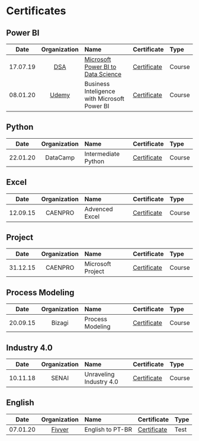 # Certificates

## Power BI

|    Date   | Organization      | Name                        |Certificate|Type|
|:---------:|:-----------------:|:----------------------------|:-------|:-------|
| 17.07.19  | [DSA](https://www.datascienceacademy.com.br/)       | [Microsoft Power BI to Data Science](https://www.datascienceacademy.com.br/course?courseid=microsoft-power-bi-para-data-science) |[Certificate](https://i.imgur.com/G17WfVh.png)| Course|
| 08.01.20  | [Udemy](https://www.udemy.com/)       | Business Inteligence with Microsoft Power BI |[Certificate](https://i.imgur.com/l9PTwCs.png)| Course|


## Python

|    Date   | Organization      | Name                        |Certificate|Type|
|:---------:|:-----------------:|:----------------------------|:-------|:-------|
| 22.01.20  | DataCamp       | Intermediate Python |[Certificate](https://camo.githubusercontent.com/4b6683873c1117decaa092125370bc229dd30bed/68747470733a2f2f692e696d6775722e636f6d2f374f6d684764312e706e67)| Course|

## Excel

|    Date   | Organization      | Name                        |Certificate|Type|
|:---------:|:-----------------:|:----------------------------|:-------|:-------|
| 12.09.15  | CAENPRO       | Advenced Excel |[Certificate](https://i.imgur.com/P0g6Occ.png)| Course|



## Project

|    Date   | Organization      | Name                        |Certificate|Type|
|:---------:|:-----------------:|:----------------------------|:-------|:-------|
| 31.12.15  | CAENPRO       | Microsoft Project |[Certificate](https://i.imgur.com/vWzllbY.png)| Course|



## Process Modeling

|    Date   | Organization      | Name                        |Certificate|Type|
|:---------:|:-----------------:|:----------------------------|:-------|:-------|
| 20.09.15  | Bizagi       | Process Modeling |[Certificate](https://i.imgur.com/wzwEQJG.png)| Course|


## Industry 4.0

|    Date   | Organization      | Name                        |Certificate|Type|
|:---------:|:-----------------:|:----------------------------|:-------|:-------|
| 10.11.18  | SENAI       | Unraveling Industry 4.0 |[Certificate](https://i.imgur.com/TZtKj8A.png)| Course|

## English

|    Date   | Organization      | Name                        |Certificate|Type|
|:---------:|:-----------------:|:----------------------------|:-------|:-------|
| 07.01.20  | [Fivver](https://www.fiverr.com/)       | English to PT-BR |[Certificate](https://i.imgur.com/fu3wGjC.png) | Test|
